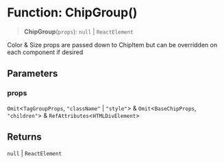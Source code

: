 # Function: ChipGroup()

> **ChipGroup**(`props`): `null` \| `ReactElement`

Color & Size props are passed down to ChipItem but can be overridden
on each component if desired

## Parameters

### props

`Omit`\<`TagGroupProps`, `"className"` \| `"style"`\> & `Omit`\<`BaseChipProps`, `"children"`\> & `RefAttributes`\<`HTMLDivElement`\>

## Returns

`null` \| `ReactElement`
